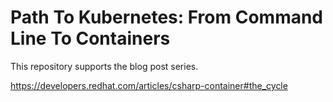 # Path To Kubernetes: From Command Line To Containers

This repository supports the blog post series.

https://developers.redhat.com/articles/csharp-container#the_cycle